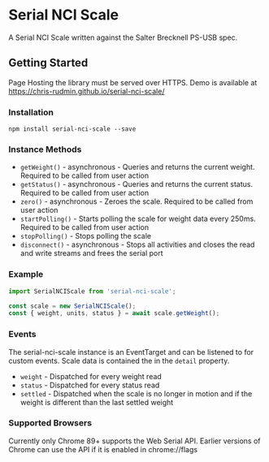 # Serial NCI Scale

A Serial NCI Scale written against the Salter Brecknell PS-USB spec.


## Getting Started

Page Hosting the library must be served over HTTPS.
Demo is available at https://chris-rudmin.github.io/serial-nci-scale/

### Installation

```console
npm install serial-nci-scale --save
```

### Instance Methods

- `getWeight()` - asynchronous - Queries and returns the current weight. Required to be called from user action
- `getStatus()` - asynchronous - Queries and returns the current status. Required to be called from user action
- `zero()` - asynchronous - Zeroes the scale. Required to be called from user action
- `startPolling()` - Starts polling the scale for weight data every 250ms. Required to be called from user action
- `stopPolling()` - Stops polling the scale
- `disconnect()` - asynchronous - Stops all activities and closes the read and write streams and frees the serial port

### Example

```js
import SerialNCIScale from 'serial-nci-scale';

const scale = new SerialNCIScale();
const { weight, units, status } = await scale.getWeight();
```

### Events

The serial-nci-scale instance is an EventTarget and can be listened to for custom events. Scale data is contained the in the `detail` property.

- `weight` - Dispatched for every weight read
- `status` - Dispatched for every status read
- `settled` - Dispatched when the scale is no longer in motion and if the weight is different than the last settled weight


### Supported Browsers

Currently only Chrome 89+ supports the Web Serial API.
Earlier versions of Chrome can use the API if it is enabled in chrome://flags
